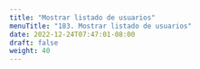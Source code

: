```yaml
---
title: "Mostrar listado de usuarios"
menuTitle: "183. Mostrar listado de usuarios"
date: 2022-12-24T07:47:01-08:00
draft: false
weight: 40
---
```

